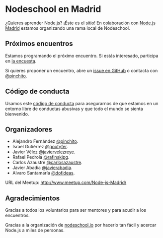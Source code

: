 # Nodeschool en Madrid

¿Quieres aprender Node.js? ¡Éste es el sitio!
En colaboración con <a href="http://www.meetup.com/Node-js-Madrid/">Node.js Madrid</a>
estamos organizando una rama local de Nodeschool.

## Próximos encuentros

Estamos programando el próximo encuentro. Si estás interesado, participa en
<a href="http://www.meetup.com/Node-js-Madrid/polls/1194962/">la encuesta</a>.

Si quieres proponer un encuentro, abre un <a href="https://github.com/nodeschool/madrid/issues">issue en GitHub</a>
o contacta con <a href="https://twitter.com/pinchito">@pinchito</a>.

## Código de conducta

Usamos este [código de conducta](https://github.com/nodeschool/madrid/blob/master/codigodeconducta.md)
para asegurarnos de que estamos en un entorno libre de conductas abusivas
y que todo el mundo se sienta bienvenido.

## Organizadores

* Alejandro Fernández <a href="https://twitter.com/pinchito">@pinchito</a>.
* Israel Gutiérrez <a href="https://twitter.com/gootyfer">@gootyfer</a>.
* Javier Vélez <a href="https://twitter.com/javiervelezreye">@javiervelezreye</a>.
* Rafael Pedrola <a href="https://twitter.com/rafinskipg">@rafinskipg</a>.
* Carlos Azaustre <a href="https://twitter.com/carlosazaustre">@carlosazaustre</a>.
* Javier Abadia <a href="https://twitter.com/javierabadia">@javierabadia</a>.
* Alvaro Santamaría <a href="https://twitter.com/dofideas">@dofideas</a>.

URL del Meetup: http://www.meetup.com/Node-js-Madrid/

## Agradecimientos

Gracias a todos los voluntarios para ser mentores y para acudir a los encuentros.

Gracias a la organización de <a href="http://nodeschool.io/">nodeschool.io</a>
por hacerlo tan fácil y acercar Node.js a miles de personas.


